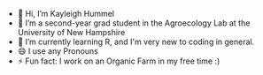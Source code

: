 - 👋 Hi, I’m Kayleigh Hummel
- 🌱 I’m a second-year grad student in the Agroecology Lab at the University of New Hampshire
- 💞️ I’m currently learning R, and I'm very new to coding in general.
- 😄 I use any Pronouns
- ⚡ Fun fact: I work on an Organic Farm in my free time :)

<!---
Kay-A-H/Kay-A-H is a ✨ special ✨ repository because its `README.md` (this file) appears on your GitHub profile.
You can click the Preview link to take a look at your changes.
--->
